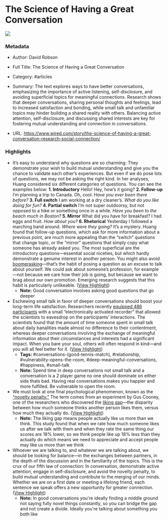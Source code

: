 # The Science of Having a Great Conversation

![](https://media.wired.com/photos/666045bce73dd9b586ee16b0/master/pass/GettyImages-1293368459.jpg)

### Metadata

- Author: David Robson
- Full Title: The Science of Having a Great Conversation
- Category: #articles

- Summary: The text explores ways to have better conversations, emphasizing the importance of active listening, self-disclosure, and avoiding superficial topics for meaningful connections. Research shows that deeper conversations, sharing personal thoughts and feelings, lead to increased satisfaction and bonding, while small talk and unfamiliar topics may hinder building a shared reality with others. Balancing active attention, self-disclosure, and discussing shared interests are key for fostering mutual understanding and connection in conversations. 

- URL: https://www.wired.com/story/the-science-of-having-a-great-conversation-research-social-connection/

### Highlights

- It’s easy to understand why questions are so charming: They demonstrate your wish to build mutual understanding and give you the chance to validate each other’s experiences. But even if we do pose lots of questions, we may not be asking the right kind. In her analyses, Huang considered six different categories of questions. You can see the examples below:
  **1. Introductory** 
  Hello! 
  Hey, how’s it going?
  **2. Follow-up** 
  I’m planning a trip to Canada. 
  Oh, cool. *Have you ever been there before?*
  **3. Full switch** 
  I am working at a dry cleaner’s. 
  *What do you like doing for fun?*
  **4. Partial switch** 
  I’m not super outdoorsy, but not opposed to a hike or something once in a while. 
  *Have you been to the beach much in Boston?*
  **5. Mirror** 
  What did you have for breakfast? 
  I had eggs and fruit. *How about you?*
  **6. Rhetorical** 
  Yesterday I followed a marching band around. 
  *Where were they going?* It’s a mystery.
  Huang found that follow-up questions, which ask for more information about a previous point, are much more appealing than the “switch” questions that change topic, or the “mirror” questions that simply copy what someone has already asked you. The most superficial are the introductory questions—essential social niceties, but which hardly demonstrate a genuine interest in another person.
  You might also avoid [boomerasking](https://www.sciencedirect.com/science/article/pii/S2352250X21001901)—that’s the habit of posing a question as an excuse to talk about yourself. We could ask about someone’s profession, for example—not because we care how their job is going, but because we want to brag about our own promotion. Emerging research suggests that this habit is particularly unlikeable. ([View Highlight](https://read.readwise.io/read/01j0rhrarea31hvjkmqwv5qwkx))
    - **Note:** Good conversation involves asking good questions that go deeper
- Eschewing small talk in favor of deeper conversations should boost your long-term life satisfaction. Researchers recently [equipped 486 participants](https://www.ncbi.nlm.nih.gov/pmc/articles/PMC6139582/) with a small “electronically activated recorder” that allowed the scientists to eavesdrop on the participants’ interactions. The scientists found that the amount of time someone spent in small talk about daily banalities made almost no difference to their contentment, whereas deeper conversations involving the exchange of meaningful information about their circumstances and interests had a significant impact. When you bare your soul, others will often respond in kind—and you will all feel better for it. ([View Highlight](https://read.readwise.io/read/01j0rj50pfr7s3565hpzqkqs46))
    - **Tags:** #conversations-(good-tennis-match), #relationship, #vulnerability-opens-the-room, #deep-meaningful-conversations, #happiness, #small-talk
    - **Note:** Spend time in deep conversations not small talk and a conversation is a 2 player game no one should dominate on either side thats bad. Having real conversations makes you happier and more fulfilled. Be vulnerable to open the room.
- We must look at one final psychological phenomenon, known as the [“novelty penalty.”](https://journals.sagepub.com/doi/abs/10.1177/0956797616685870) The term comes from an experiment by Gus Cooney, one of the researchers who discovered the [liking gap](https://clarkrelationshiplab.yale.edu/sites/default/files/files/BoothbyCooneySandstromClark2018.pdf)—the disparity between how much someone thinks another person likes them, versus how much they actually do. ([View Highlight](https://read.readwise.io/read/01j0rjtr2x8tpbkj0vynrs7rs5))
    - **Note:** The liking gap means people actually like us more than we think. This study found that when we rate how much someone likes us after we talk with them and when they rate the same thing our scores are 18% lower, so we think people like up 18% less than they actually do which means we need to appreciate and accept people may like us more than we think
- Whoever we are talking to, and whatever we are talking about, we should be looking for balance—in the exchanges between partners, in the depth of the discussion and in the familiarity of the topics. This is the crux of our fifth law of connection: In conversation, demonstrate active attention, engage in self-disclosure, and avoid the novelty penalty, to build mutual understanding and contribute to the merging of our minds. Whether we are on a first date or meeting a lifelong friend, each sentence we speak offers a new opportunity for greater connection. ([View Highlight](https://read.readwise.io/read/01j0rjphybv19n7d3z9ymmcsxx))
    - **Note:** In good conversations you're ideally finding a middle ground not saying fully novel things constantly, so you can bridge the gap and not create a divide. Ideally you're talking about something you both like
